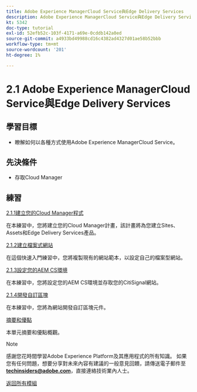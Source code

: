 ```yaml
---
title: Adobe Experience ManagerCloud Service與Edge Delivery Services
description: Adobe Experience ManagerCloud Service與Edge Delivery Services
kt: 5342
doc-type: tutorial
exl-id: 52efb52c-103f-4171-a69e-0cddb142a0ed
source-git-commit: a4933bd49988cd16c4382ad4327d01ae58b52bbb
workflow-type: tm+mt
source-wordcount: '201'
ht-degree: 1%

---
```


# 2.1 Adobe Experience ManagerCloud Service與Edge Delivery Services

## 學習目標

- 瞭解如何以各種方式使用Adobe Experience ManagerCloud Service。

## 先決條件

- 存取Cloud Manager

## 練習

[2.1.1建立您的Cloud Manager程式](./ex1.md)

在本練習中，您將建立您的Cloud Manager計畫，該計畫將為您建立Sites、Assets和Edge Delivery Services產品。

[2.1.2建立檔案式網站](./ex2.md)

在這個快速入門練習中，您將複製現有的網站範本，以設定自己的檔案型網站。

[2.1.3設定您的AEM CS環境](./ex3.md)

在本練習中，您將設定您的AEM CS環境並存取您的CitiSignal網站。

[2.1.4開發自訂區塊](./ex4.md)

在本練習中，您將為網站開發自訂區塊元件。

[摘要和優點](./summary.md)

本單元摘要和優點概觀。

>[!NOTE]
>
>感謝您花時間學習Adobe Experience Platform及其應用程式的所有知識。 如果您有任何問題，想要分享對未來內容有建議的一般意見回饋，請傳送電子郵件至&#x200B;**techinsiders@adobe.com**，直接連絡技術業內人士。

[返回所有模組](../../../overview.md)
